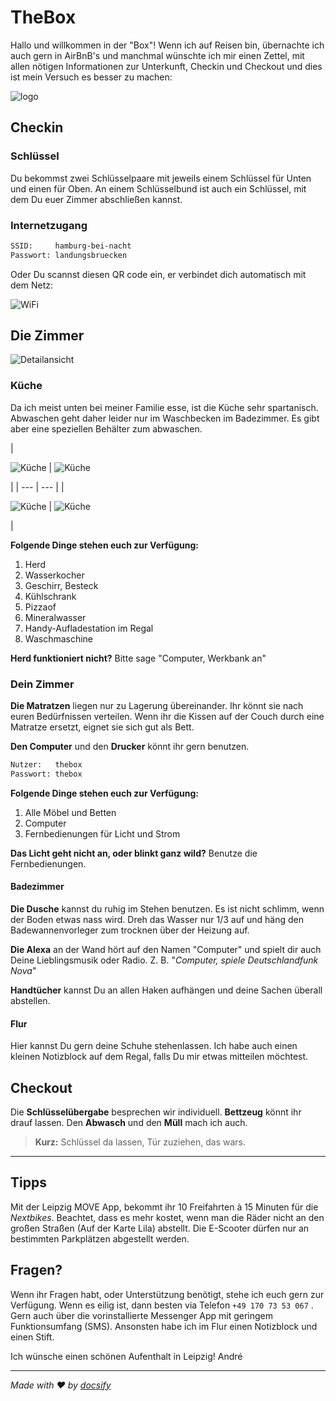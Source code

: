 # TheBox

Hallo und willkommen in der "Box"! Wenn ich auf Reisen bin, übernachte ich auch gern in AirBnB's und manchmal wünschte ich mir einen Zettel, mit allen nötigen Informationen zur Unterkunft, Checkin und Checkout und dies ist mein Versuch es besser zu machen:

![logo](_media/artwork/thebox-logo-invert.svg ':size=400:align=center')

## Checkin

### Schlüssel

Du bekommst zwei Schlüsselpaare mit jeweils einem Schlüssel für Unten und einen für Oben. An einem Schlüsselbund ist auch ein Schlüssel, mit dem Du euer Zimmer abschließen kannst.

### Internetzugang

```txt
SSID:     hamburg-bei-nacht
Passwort: landungsbruecken
```

Oder Du scannst diesen QR code ein, er verbindet dich automatisch mit dem Netz:

![WiFi](_media/wlan.png)

## Die Zimmer

![Detailansicht](_media/thebox-map-detail.png)

### Küche

Da ich meist unten bei meiner Familie esse, ist die Küche sehr spartanisch. Abwaschen geht daher leider nur im Waschbecken im Badezimmer. Es gibt aber eine speziellen Behälter zum abwaschen.

| 

![Küche](_media/rooms/kueche.jpg ':size=200') | ![Küche](_media/rooms/kueche-werkstatt-01.jpg ':size=200')

 |
| --- | --- |
| 

![Küche](_media/rooms/kueche-werkstatt-02.jpg ':size=200') | ![Küche](_media/rooms/kueche-kuehlschrank.jpg ':size=200')

 |

**Folgende Dinge stehen euch zur Verfügung:**

1. Herd
2. Wasserkocher
3. Geschirr, Besteck
4. Kühlschrank
5. Pizzaof
6. Mineralwasser
7. Handy-Aufladestation im Regal
8. Waschmaschine

**Herd funktioniert nicht?** Bitte sage "Computer, Werkbank an"

### Dein Zimmer

**Die Matratzen** liegen nur zu Lagerung übereinander. Ihr könnt sie nach euren Bedürfnissen verteilen. Wenn ihr die Kissen auf der Couch durch eine Matratze ersetzt, eignet sie sich gut als Bett.

**Den Computer** und den **Drucker** könnt ihr gern benutzen.

```txt
Nutzer:   thebox
Passwort: thebox
```

**Folgende Dinge stehen euch zur Verfügung:**

1. Alle Möbel und Betten
2. Computer
3. Fernbedienungen für Licht und Strom

**Das Licht geht nicht an, oder blinkt ganz wild?**
Benutze die Fernbedienungen.

#### Badezimmer

**Die Dusche** kannst du ruhig im Stehen benutzen. Es ist nicht schlimm, wenn der Boden etwas nass wird. Dreh das Wasser nur 1/3  auf und häng den Badewannenvorleger  zum trocknen über der Heizung auf.

**Die Alexa** an der Wand hört auf den Namen "Computer" und spielt dir auch Deine Lieblingsmusik oder Radio. Z. B. "*Computer, spiele Deutschlandfunk Nova*"

**Handtücher** kannst Du an allen Haken aufhängen und deine Sachen überall abstellen.

#### Flur

Hier kannst Du gern deine Schuhe stehenlassen. Ich habe auch einen kleinen Notizblock auf dem Regal, falls Du mir etwas mitteilen möchtest.

## Checkout

Die **Schlüsselübergabe** besprechen wir individuell. **Bettzeug** könnt ihr drauf lassen. Den **Abwasch** und den **Müll** mach ich auch.

> **Kurz:** Schlüssel da lassen, Tür zuziehen, das wars.

---

## Tipps

Mit der Leipzig MOVE App, bekommt ihr 10 Freifahrten à 15 Minuten für die *Nextbikes*. Beachtet, dass es mehr kostet, wenn man die Räder nicht an den großen Straßen (Auf der Karte Lila) abstellt. Die E-Scooter dürfen nur an bestimmten Parkplätzen abgestellt werden.

## Fragen?

Wenn ihr Fragen habt, oder Unterstützung benötigt, stehe ich euch gern zur Verfügung. Wenn es eilig ist, dann besten via Telefon `+49 170 73 53 067` . Gern auch über die vorinstallierte Messenger App mit geringem Funktionsumfang (SMS). Ansonsten habe ich im Flur einen Notizblock und einen Stift.

Ich wünsche einen schönen Aufenthalt in Leipzig!
André

---

*Made with ❤️ by [docsify](https://docsify.js.org/)*
